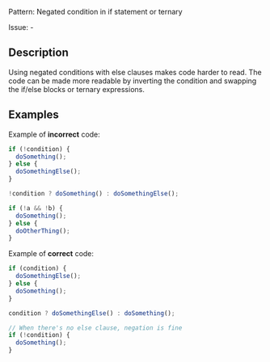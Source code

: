 Pattern: Negated condition in if statement or ternary

Issue: -

## Description

Using negated conditions with else clauses makes code harder to read. The code can be made more readable by inverting the condition and swapping the if/else blocks or ternary expressions.

## Examples

Example of **incorrect** code:
```javascript
if (!condition) {
  doSomething();
} else {
  doSomethingElse();
}

!condition ? doSomething() : doSomethingElse();

if (!a && !b) {
  doSomething();
} else {
  doOtherThing();
}
```

Example of **correct** code:
```javascript
if (condition) {
  doSomethingElse();
} else {
  doSomething();
}

condition ? doSomethingElse() : doSomething();

// When there's no else clause, negation is fine
if (!condition) {
  doSomething();
}
```